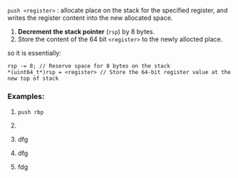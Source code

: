 `push <register>` :
allocate place on the stack for the specified register, and writes the register content into the new allocated space.

1. **Decrement the stack pointer** (`rsp`) by 8 bytes.
2. Store the content of the 64 bit `<register>` to the newly allocted place.
   
so it is essentially:

```
rsp -= 8; // Reserve space for 8 bytes on the stack
*(uint64_t*)rsp = <register> // Store the 64-bit register value at the new top of stack
``` 


### Examples:

1. `push rbp`
   
2. 
3. dfg
4. dfg
5. fdg